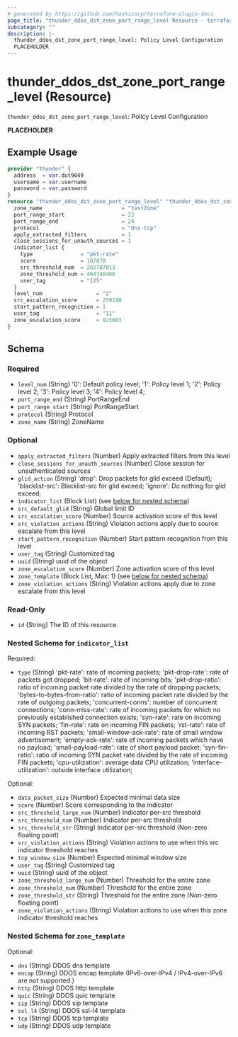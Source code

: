 ```yaml
---
# generated by https://github.com/hashicorp/terraform-plugin-docs
page_title: "thunder_ddos_dst_zone_port_range_level Resource - terraform-provider-thunder"
subcategory: ""
description: |-
  thunder_ddos_dst_zone_port_range_level: Policy Level Configuration
  PLACEHOLDER
---
```


# thunder_ddos_dst_zone_port_range_level (Resource)

`thunder_ddos_dst_zone_port_range_level`: Policy Level Configuration

__PLACEHOLDER__

## Example Usage

```terraform
provider "thunder" {
  address  = var.dut9049
  username = var.username
  password = var.password
}
resource "thunder_ddos_dst_zone_port_range_level" "thunder_ddos_dst_zone_port_range_level" {
  zone_name                         = "testZone"
  port_range_start                  = 22
  port_range_end                    = 24
  protocol                          = "dns-tcp"
  apply_extracted_filters           = 1
  close_sessions_for_unauth_sources = 1
  indicator_list {
    type               = "pkt-rate"
    score              = 107878
    src_threshold_num  = 202787013
    zone_threshold_num = 464740406
    user_tag           = "125"
  }
  level_num                 = "2"
  src_escalation_score      = 259190
  start_pattern_recognition = 1
  user_tag                  = "11"
  zone_escalation_score     = 923683
}
```

<!-- schema generated by tfplugindocs -->
## Schema

### Required

- `level_num` (String) '0': Default policy level; '1': Policy level 1; '2': Policy level 2; '3': Policy level 3; '4': Policy level 4;
- `port_range_end` (String) PortRangeEnd
- `port_range_start` (String) PortRangeStart
- `protocol` (String) Protocol
- `zone_name` (String) ZoneName

### Optional

- `apply_extracted_filters` (Number) Apply extracted filters from this level
- `close_sessions_for_unauth_sources` (Number) Close session for unauthenticated sources
- `glid_action` (String) 'drop': Drop packets for glid exceed (Default); 'blacklist-src': Blacklist-src for glid exceed; 'ignore': Do nothing for glid exceed;
- `indicator_list` (Block List) (see [below for nested schema](#nestedblock--indicator_list))
- `src_default_glid` (String) Global limit ID
- `src_escalation_score` (Number) Source activation score of this level
- `src_violation_actions` (String) Violation actions apply due to source escalate from this level
- `start_pattern_recognition` (Number) Start pattern recognition from this level
- `user_tag` (String) Customized tag
- `uuid` (String) uuid of the object
- `zone_escalation_score` (Number) Zone activation score of this level
- `zone_template` (Block List, Max: 1) (see [below for nested schema](#nestedblock--zone_template))
- `zone_violation_actions` (String) Violation actions apply due to zone escalate from this level

### Read-Only

- `id` (String) The ID of this resource.

<a id="nestedblock--indicator_list"></a>
### Nested Schema for `indicator_list`

Required:

- `type` (String) 'pkt-rate': rate of incoming packets; 'pkt-drop-rate': rate of packets got dropped; 'bit-rate': rate of incoming bits; 'pkt-drop-ratio': ratio of incoming packet rate divided by the rate of dropping packets; 'bytes-to-bytes-from-ratio': ratio of incoming packet rate divided by the rate of outgoing packets; 'concurrent-conns': number of concurrent connections; 'conn-miss-rate': rate of incoming packets for which no previously established connection exists; 'syn-rate': rate on incoming SYN packets; 'fin-rate': rate on incoming FIN packets; 'rst-rate': rate of incoming RST packets; 'small-window-ack-rate': rate of small window advertisement; 'empty-ack-rate': rate of incoming packets which have no payload; 'small-payload-rate': rate of short payload packet; 'syn-fin-ratio': ratio of incoming SYN packet rate divided by the rate of incoming FIN packets; 'cpu-utilization': average data CPU utilization; 'interface-utilization': outside interface utilization;

Optional:

- `data_packet_size` (Number) Expected minimal data size
- `score` (Number) Score corresponding to the indicator
- `src_threshold_large_num` (Number) Indicator per-src threshold
- `src_threshold_num` (Number) Indicator per-src threshold
- `src_threshold_str` (String) Indicator per-src threshold (Non-zero floating point)
- `src_violation_actions` (String) Violation actions to use when this src indicator threshold reaches
- `tcp_window_size` (Number) Expected minimal window size
- `user_tag` (String) Customized tag
- `uuid` (String) uuid of the object
- `zone_threshold_large_num` (Number) Threshold for the entire zone
- `zone_threshold_num` (Number) Threshold for the entire zone
- `zone_threshold_str` (String) Threshold for the entire zone (Non-zero floating point)
- `zone_violation_actions` (String) Violation actions to use when this zone indicator threshold reaches


<a id="nestedblock--zone_template"></a>
### Nested Schema for `zone_template`

Optional:

- `dns` (String) DDOS dns template
- `encap` (String) DDOS encap template (IPv6-over-IPv4 / IPv4-over-IPv6 are not supported.)
- `http` (String) DDOS http template
- `quic` (String) DDOS quic template
- `sip` (String) DDOS sip template
- `ssl_l4` (String) DDOS ssl-l4 template
- `tcp` (String) DDOS tcp template
- `udp` (String) DDOS udp template


